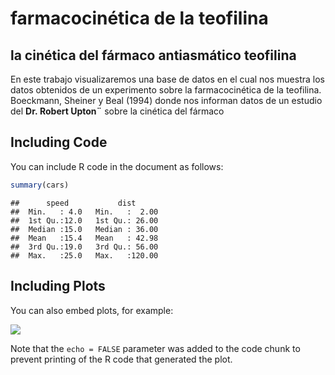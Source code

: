 farmacocinética de la teofilina
================

## la cinética del fármaco antiasmático teofilina

En este trabajo visualizaremos una base de datos en el cual nos muestra
los datos obtenidos de un experimento sobre la farmacocinética de la
teofilina. Boeckmann, Sheiner y Beal (1994) donde nos informan datos de
un estudio del **Dr. Robert Upton¨** sobre la cinética del fármaco

## Including Code

You can include R code in the document as follows:

``` r
summary(cars)
```

    ##      speed           dist       
    ##  Min.   : 4.0   Min.   :  2.00  
    ##  1st Qu.:12.0   1st Qu.: 26.00  
    ##  Median :15.0   Median : 36.00  
    ##  Mean   :15.4   Mean   : 42.98  
    ##  3rd Qu.:19.0   3rd Qu.: 56.00  
    ##  Max.   :25.0   Max.   :120.00

## Including Plots

You can also embed plots, for example:

![](2previoR_files/figure-gfm/pressure-1.png)<!-- -->

Note that the `echo = FALSE` parameter was added to the code chunk to
prevent printing of the R code that generated the plot.
